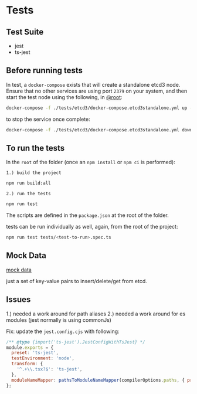 # Tests


## Test Suite
  
  - jest
  - ts-jest


## Before running tests

In test, a `docker-compose` exists that will create a standalone etcd3 node. Ensure that no other services are using port `2379` on your system, and then start the test node using the following, in [@root](../):

```bash
docker-compose -f ./tests/etcd3/docker-compose.etcd3standalone.yml up --build
```

to stop the service once complete:

```bash
docker-compose -f ./tests/etcd3/docker-compose.etcd3standalone.yml down
```


## To run the tests

In the `root` of the folder (once an `npm install` or `npm ci` is performed):

`1.) build the project`
```bash
npm run build:all
```

`2.) run the tests`
```bash
npm run test
```

The scripts are defined in the `package.json` at the root of the folder.


tests can be run individually as well, again, from the root of the project:
```bash
npm run test tests/<test-to-run>.spec.ts
```


## Mock Data

[mock data](../tests/utils/mockData.ts)

just a set of key-value pairs to insert/delete/get from etcd.


## Issues

1.) needed a work around for path aliases
2.) needed a work around for es modules (jest normally is using commonJs)

Fix: update the `jest.config.cjs` with following:

```js
/** @type {import('ts-jest').JestConfigWithTsJest} */
module.exports = {
  preset: 'ts-jest',
  testEnvironment: 'node',
  transform: {
    '^.+\\.tsx?$': 'ts-jest',
  },
  moduleNameMapper: pathsToModuleNameMapper(compilerOptions.paths, { prefix: '<rootDir>/'}),
};
```